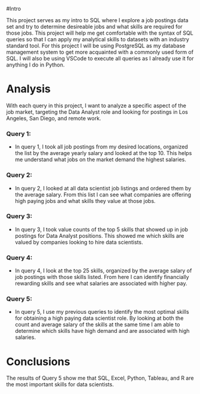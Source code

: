 
#Intro

This project serves as my intro to SQL where I explore a job postings data set and try to determine desireable jobs and what skills are required for those jobs.  This project will help me get comfortable with the syntax of SQL queries so that I can apply my analytical skills to datasets with an industry standard tool. For this project I will be using PostgreSQL as my database management system to get more acquainted with a commonly used form of SQL.  I will also be using VSCode to execute all queries as I already use it for anything I do in Python.  

# Analysis

With each query in this project, I want to analyze a specific aspect of the job market, targeting the Data Analyst role and looking for postings in Los Angeles, San Diego, and remote work.  

### Query 1: 

- In query 1, I took all job postings from my desired locations, organized the list by the average yearly salary and looked at the top 10.  This helps me understand what jobs on the market demand the highest salaries.  

### Query 2:

- In query 2, I looked at all data scientist job listings and ordered them by the average salary.  From this list I can see what companies are offering high paying jobs and what skills they value at those jobs.  

### Query 3:

- In query 3, I took value counts of the top 5 skills that showed up in job postings for Data Analyst positions.  This showed me which skills are valued by companies looking to hire data scientists.  

### Query 4:

- In query 4, I look at the top 25 skills, organized by the average salary of job postings with those skills listed.  From here I can identify financially rewarding skills and see what salaries are associated with higher pay.  

### Query 5:

- In query 5, I use my previous queries to identify the most optimal skills for obtaining a high paying data scientist role.  By looking at both the count and average salary of the skills at the same time I am able to determine which skills have high demand and are associated with high salaries.  

# Conclusions

The results of Query 5 show me that SQL, Excel, Python, Tableau, and R are the most important skills for data scientists.  